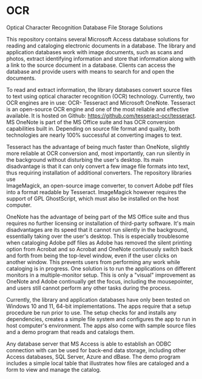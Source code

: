 # OCR
Optical Character Recognition Database File Storage Solutions

This repository contains several Microsoft Access database solutions for reading and cataloging
electronic documents in a database. The library and application databases work with image 
documents, such as scans and photos, extract identifying information and store that information 
along with a link to the source document in a database. Clients can access the database and 
provide users with means to search for and open the documents.

To read and extract information, the library databases convert source files to text using 
optical character recognition (OCR) technology. Currently, two OCR engines are in use: OCR- 
Tesseract and Microsoft OneNote. Tesseract is an open-source OCR engine and one of the most 
reliable and effective available. It is hosted on Github: https://github.com/tesseract-ocr/tesseract. 
MS OneNote is part of the MS Office suite and has OCR conversion capabilities built 
in. Depending on source file format and quality, both technologies are nearly 100% successful
at converting images to text.

Tesseract has the advantage of being much faster than OneNote, slightly more reliable at OCR 
conversion and, most importantly, can run silently in the background without disturbing the 
user's desktop. Its main disadvantage is that it can only convert a few image file formats 
into text, thus requiring installation of additional converters. The repository libraries use  
ImageMagick, an open-source image converter, to convert Adobe pdf files into a format readable 
by Tesseract. ImageMagick however requires the support of GPL GhostScript, which must also be 
installed on the host computer.

OneNote has the advantage of being part of the MS Office suite and thus requires no further
licensing or installation of third-party software. It's main disadvantages are its speed that 
it cannot run silently in the background, essentially taking over the user's desktop. This 
is especially troublesome when cataloging Adobe pdf files as Adobe has removed the silent 
printing option from Acrobat and so Acrobat and OneNote contiuously switch back and forth from 
being the top-level window, even if the user clicks on another window. This prevents users 
from performing any work while cataloging is in progress. One solution is to run the 
applications on different monitors in a multiple-monitor setup. This is only a "visual" 
improvement as OneNote and Adobe continually get the focus, including the mousepointer, and 
users still cannot perform any other tasks during the process.

Currently, the library and application databases have only been tested on Windows 10 and 11, 
64-bit implementations. The apps require that a setup procedure be run prior to use. The
setup checks for and installs any dependencies, creates a simple file system and configures 
the app to run in host computer's environment. The apps also come with sample source files 
and a demo program that reads and catalogs them.

Any database server that MS Access is able to establish an ODBC connection with can be 
used for back-end data storage, including other Access databases, SQL Server, Azure and
dBase. The demo program includes a simple local table that illustrates how files are 
cataloged and a form to view and manage the catalog.
